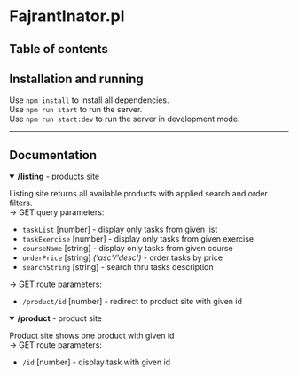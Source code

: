 # FajrantInator.pl
<!-- TODO some initial description -->

## Table of contents
<!-- TODO -->

## Installation and running
<!-- TODO -->
Use `npm install` to install all dependencies.  
Use `npm run start` to run the server.  
Use `npm run start:dev` to run the server in development mode.

______
## Documentation

<details open=True>
    <summary><b>/listing</b> - products site</summary>

Listing site returns all available products with applied search and order filters.  
-> GET query parameters:  
* `taskList` [number] - display only tasks from given list
* `taskExercise` [number] - display only tasks from given exercise
* `courseName` [string] - display only tasks from given course
* `orderPrice` [string] _('asc'/'desc')_ - order tasks by price
* `searchString` [string] - search thru tasks description

-> GET route parameters:
* `/product/id` [number] - redirect to product site with given id

</details>

<details open=True>
    <summary><b>/product</b> - product site</summary>

Product site shows one product with given id  
-> GET route parameters:
* `/id` [number] - display task with given id

</details>

